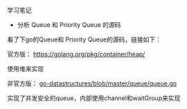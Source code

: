 学习笔记

- 分析 Queue 和 Priority Queue 的源码

看了下go的Queue和 Priority Queue的源码，链接如下：

官方版：
https://golang.org/pkg/container/heap/

使用堆来实现


非官方版：
[go-datastructures/blob/master/queue/queue.go](https://github.com/Workiva/go-datastructures/blob/master/queue/queue.go)

实现了并发安全的queue，内部使用channel和waitGroup来实现